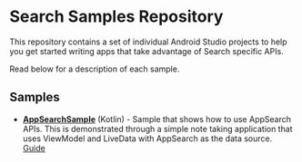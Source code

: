 Search Samples Repository
======================

This repository contains a set of individual Android Studio projects to help you
get started writing apps that take advantage of Search specific APIs.

Read below for a description of each sample.


Samples
----------

* **[AppSearchSample](AppSearchSample)** (Kotlin) - Sample that shows how to use
AppSearch APIs. This is demonstrated through a simple note taking application
that uses ViewModel and LiveData with AppSearch as the data source.
[Guide](https://developer.android.com/guide/topics/search/appsearch)
